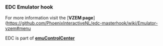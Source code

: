 ### EDC Emulator hook

For more information visit the [**VZEM page**](https://github.com/PhoenixInteractiveNL/edc-masterhook/wiki/Emulator-vzem#menu

EDC is part of [**emuControlCenter**](https://github.com/PhoenixInteractiveNL/emuControlCenter/wiki)
